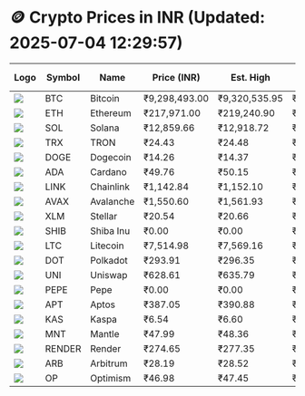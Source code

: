 # 🪙 Crypto Prices in INR (Updated: 2025-07-04 12:29:57)

| Logo | Symbol | Name       | Price (INR) | Est. High | Est. Low | Gross Profit | Fees | Net Profit | ROI % |
|------|--------|------------|-------------|-----------|----------|---------------|------|-------------|--------|
| ![](https://coin-images.coingecko.com/coins/images/1/large/bitcoin.png?1696501400) | BTC    | Bitcoin    | ₹9,298,493.00 | ₹9,320,535.95 | ₹9,276,450.05 | ₹475.25 | ₹200.00 | ₹275.25 | 0.28% |
| ![](https://coin-images.coingecko.com/coins/images/279/large/ethereum.png?1696501628) | ETH    | Ethereum   | ₹217,971.00 | ₹219,240.90 | ₹216,701.10 | ₹1,172.03 | ₹200.00 | ₹972.03 | 0.97% |
| ![](https://coin-images.coingecko.com/coins/images/4128/large/solana.png?1718769756) | SOL    | Solana     | ₹12,859.66 | ₹12,918.72 | ₹12,800.60 | ₹922.81 | ₹200.00 | ₹722.81 | 0.72% |
| ![](https://coin-images.coingecko.com/coins/images/1094/large/tron-logo.png?1696502193) | TRX    | TRON       | ₹24.43 | ₹24.48 | ₹24.38 | ₹418.39 | ₹200.00 | ₹218.39 | 0.22% |
| ![](https://coin-images.coingecko.com/coins/images/5/large/dogecoin.png?1696501409) | DOGE   | Dogecoin   | ₹14.26 | ₹14.37 | ₹14.15 | ₹1,611.76 | ₹200.00 | ₹1,411.76 | 1.41% |
| ![](https://coin-images.coingecko.com/coins/images/975/large/cardano.png?1696502090) | ADA    | Cardano    | ₹49.76 | ₹50.15 | ₹49.37 | ₹1,567.66 | ₹200.00 | ₹1,367.66 | 1.37% |
| ![](https://coin-images.coingecko.com/coins/images/877/large/chainlink-new-logo.png?1696502009) | LINK   | Chainlink  | ₹1,142.84 | ₹1,152.10 | ₹1,133.58 | ₹1,633.41 | ₹200.00 | ₹1,433.41 | 1.43% |
| ![](https://coin-images.coingecko.com/coins/images/12559/large/Avalanche_Circle_RedWhite_Trans.png?1696512369) | AVAX   | Avalanche  | ₹1,550.60 | ₹1,561.93 | ₹1,539.27 | ₹1,472.45 | ₹200.00 | ₹1,272.45 | 1.27% |
| ![](https://coin-images.coingecko.com/coins/images/100/large/fmpFRHHQ_400x400.jpg?1735231350) | XLM    | Stellar    | ₹20.54 | ₹20.66 | ₹20.42 | ₹1,190.10 | ₹200.00 | ₹990.10 | 0.99% |
| ![](https://coin-images.coingecko.com/coins/images/11939/large/shiba.png?1696511800) | SHIB   | Shiba Inu  | ₹0.00 | ₹0.00 | ₹0.00 | ₹1,278.92 | ₹200.00 | ₹1,078.92 | 1.08% |
| ![](https://coin-images.coingecko.com/coins/images/2/large/litecoin.png?1696501400) | LTC    | Litecoin   | ₹7,514.98 | ₹7,569.16 | ₹7,460.80 | ₹1,452.27 | ₹200.00 | ₹1,252.27 | 1.25% |
| ![](https://coin-images.coingecko.com/coins/images/12171/large/polkadot.png?1696512008) | DOT    | Polkadot   | ₹293.91 | ₹296.35 | ₹291.47 | ₹1,674.62 | ₹200.00 | ₹1,474.62 | 1.47% |
| ![](https://coin-images.coingecko.com/coins/images/12504/large/uniswap-logo.png?1720676669) | UNI    | Uniswap    | ₹628.61 | ₹635.79 | ₹621.43 | ₹2,309.50 | ₹200.00 | ₹2,109.50 | 2.11% |
| ![](https://coin-images.coingecko.com/coins/images/29850/large/pepe-token.jpeg?1696528776) | PEPE   | Pepe       | ₹0.00 | ₹0.00 | ₹0.00 | ₹2,695.23 | ₹200.00 | ₹2,495.23 | 2.50% |
| ![](https://coin-images.coingecko.com/coins/images/26455/large/aptos_round.png?1696525528) | APT    | Aptos      | ₹387.05 | ₹390.88 | ₹383.22 | ₹1,997.80 | ₹200.00 | ₹1,797.80 | 1.80% |
| ![](https://coin-images.coingecko.com/coins/images/25751/large/kaspa-icon-exchanges.png?1696524837) | KAS    | Kaspa      | ₹6.54 | ₹6.60 | ₹6.48 | ₹1,711.77 | ₹200.00 | ₹1,511.77 | 1.51% |
| ![](https://coin-images.coingecko.com/coins/images/30980/large/Mantle-Logo-mark.png?1739213200) | MNT    | Mantle     | ₹47.99 | ₹48.36 | ₹47.62 | ₹1,543.39 | ₹200.00 | ₹1,343.39 | 1.34% |
| ![](https://coin-images.coingecko.com/coins/images/11636/large/rndr.png?1696511529) | RENDER | Render     | ₹274.65 | ₹277.35 | ₹271.95 | ₹1,986.77 | ₹200.00 | ₹1,786.77 | 1.79% |
| ![](https://coin-images.coingecko.com/coins/images/16547/large/arb.jpg?1721358242) | ARB    | Arbitrum   | ₹28.19 | ₹28.52 | ₹27.86 | ₹2,358.09 | ₹200.00 | ₹2,158.09 | 2.16% |
| ![](https://coin-images.coingecko.com/coins/images/25244/large/Optimism.png?1696524385) | OP     | Optimism   | ₹46.98 | ₹47.45 | ₹46.51 | ₹2,025.41 | ₹200.00 | ₹1,825.41 | 1.83% |
